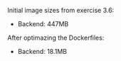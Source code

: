 Initial image sizes from exercise 3.6:
- Backend: 447MB

After optimazing the Dockerfiles:
- Backend: 18.1MB 
